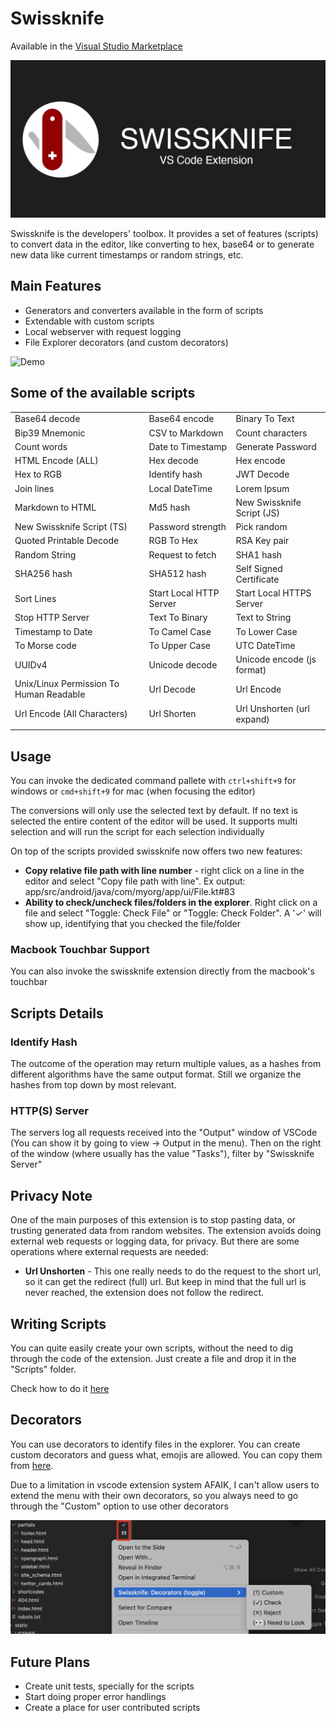 # Swissknife

Available in the [Visual Studio Marketplace](https://marketplace.visualstudio.com/items?itemName=luisfontes19.vscode-swissknife)

![Banner](data/swissknife_banner.png)

Swissknife is the developers' toolbox. It provides a set of features (scripts) to convert data in the editor, like converting to hex, base64 or to generate new data like current timestamps or random strings, etc. 

## Main Features

* Generators and converters available in the form of scripts
* Extendable with custom scripts
* Local webserver with request logging
* File Explorer decorators (and custom decorators)

![Demo](data/demo.gif)

## Some of the available scripts
|                                         |                         |                            |
|-----------------------------------------|-------------------------|----------------------------|
| Base64 decode                           | Base64 encode           | Binary To Text             |
| Bip39 Mnemonic                          | CSV to Markdown         | Count characters           |
| Count words                             | Date to Timestamp       | Generate Password          |
| HTML Encode (ALL)                       | Hex decode              | Hex encode                 |
| Hex to RGB                              | Identify hash           | JWT Decode                 |
| Join lines                              | Local DateTime          | Lorem Ipsum                |
| Markdown to HTML                        | Md5 hash                | New Swissknife Script (JS) |
| New Swissknife Script (TS)              | Password strength       | Pick random                |
| Quoted Printable Decode                 | RGB To Hex              | RSA Key pair               |
| Random String                           | Request to fetch        | SHA1 hash                  |
| SHA256 hash                             | SHA512 hash             | Self Signed Certificate    |
| Sort Lines                              | Start Local HTTP Server | Start Local HTTPS Server   |
| Stop HTTP Server                        | Text To Binary          | Text to String             |
| Timestamp to Date                       | To Camel Case           | To Lower Case              |
| To Morse code                           | To Upper Case           | UTC DateTime               |
| UUIDv4                                  | Unicode decode          | Unicode encode (js format) |
| Unix/Linux Permission To Human Readable | Url Decode              | Url Encode                 |
| Url Encode (All Characters)             | Url Shorten             | Url Unshorten (url expand) |
|                                         |                         |                            |


## Usage

You can invoke the dedicated command pallete with ```ctrl+shift+9``` for windows or ```cmd+shift+9``` for mac (when focusing the editor)

The conversions will only use the selected text by default. If no text is selected the entire content of the editor will be used.
It supports multi selection and will run the script for each selection individually

On top of the scripts provided swissknife now offers two new features:

* **Copy relative file path with line number** - right click on a line in the editor and select "Copy file path with line". Ex output: app/src/android/java/com/myorg/app/ui/File.kt#83
* **Ability to check/uncheck files/folders in the explorer**. Right click on a file and select "Toggle: Check File" or "Toggle: Check Folder". A '✓' will show up, identifying that you checked the file/folder

### Macbook Touchbar Support

You can also invoke the swissknife extension directly from the macbook's touchbar

## Scripts Details

### Identify Hash

The outcome of the operation may return multiple values, as a hashes from different algorithms have the same output format.
Still we organize the hashes from top down by most relevant.

### HTTP(S) Server

The servers log all requests received into the "Output" window of VSCode (You can show it by going to view -> Output in the menu). Then on the right of the window (where usually has the value "Tasks"), filter by "Swissknife Server"

## Privacy Note

One of the main purposes of this extension is to stop pasting data, or trusting generated data from random websites.
The extension avoids doing external web requests or logging data, for privacy.
But there are some operations where external requests are needed:

* **Url Unshorten** - This one really needs to do the request to the short url, so it can get the redirect (full) url. But keep in mind that the full url is never reached, the extension does not follow the redirect.

## Writing Scripts

You can quite easily create your own scripts, without the need to dig through the code of the extension. Just create a file and drop it in the "Scripts" folder.

Check how to do it [here](https://github.com/luisfontes19/vscode-swissknife/blob/master/data/custom_scripts.md)

## Decorators

You can use decorators to identify files in the explorer. You can create custom decorators and guess what, emojis are allowed. You can copy them from [here](https://emojipedia.org/). 

Due to a limitation in vscode extension system AFAIK, I can't allow users to extend the menu with their own decorators, so you always need to go through the "Custom" option to use other decorators

![Decorators](data/decorators.jpg)

## Future Plans

* Create unit tests, specially for the scripts
* Start doing proper error handlings
* Create a place for user contributed scripts
